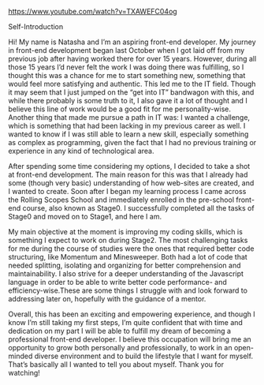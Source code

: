 https://www.youtube.com/watch?v=TXAWEFC04og

Self-Introduction

Hi! My name is Natasha and I’m an aspiring front-end developer. My journey in front-end development began last October when I got laid off from my previous job after having worked there for over 15 years. However, during all those 15 years I’d never felt the work I was doing there was fulfilling, so I thought this was a chance for me to start something new, something that would feel more satisfying and authentic. This led me to the IT field.
Though it may seem that I just jumped on the “get into IT” bandwagon with this, and while there probably is some truth to it, I also gave it a lot of thought and I believe this line of work would be a good fit for me personality-wise.
Another thing that made me pursue a path in IT was: I wanted a challenge, which is something that had been lacking in my previous career as well. I wanted to know if I was still able to learn a new skill, especially something as complex as programming, given the fact that I had no previous training or experience in any kind of technological area.

After spending some time considering my options, I decided to take a shot at front-end development. The main reason for this was that I already had some (though very basic) understanding of how web-sites are created, and I wanted to create. Soon after I began my learning process I came across the Rolling Scopes School and immediately enrolled in the pre-school front-end course, also known as Stage0. I successfully completed all the tasks of Stage0 and moved on to Stage1, and here I am.

My main objective at the moment is improving my coding skills, which is something I expect to work on during Stage2. The most challenging tasks for me during the course of studies were the ones that required better code structuring, like Momentum and Minesweeper. Both had a lot of code that needed splitting, isolating and organizing for better comprehension and maintainability. I also strive for a deeper understanding of the Javascript language in order to be able to write better code performance- and efficiency-wise.These are some things I struggle with and look forward to addressing later on, hopefully with the guidance of a mentor.

Overall, this has been an exciting and empowering experience, and though I know I’m still taking my first steps, I’m quite confident that with time and dedication on my part I will be able to fulfill my dream of becoming a professional front-end developer. I believe this occupation will bring me an opportunity to grow both personally and professionally, to work in an open-minded diverse environment and to build the lifestyle that I want for myself. That’s basically all I wanted to tell you about myself. Thank you for watching!
